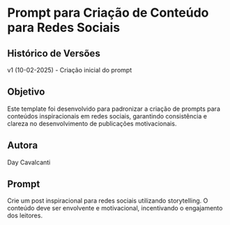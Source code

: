 # Prompt para Criação de Conteúdo para Redes Sociais 

## Histórico de Versões
v1 (10-02-2025) - Criação inicial do prompt

## Objetivo
Este template foi desenvolvido para padronizar a criação de prompts para conteúdos inspiracionais em redes sociais, garantindo consistência e clareza no desenvolvimento de publicações motivacionais.

## Autora
Day Cavalcanti

## Prompt
Crie um post inspiracional para redes sociais utilizando storytelling. O conteúdo deve ser envolvente e motivacional, incentivando o engajamento dos leitores.



